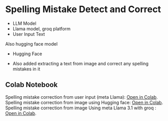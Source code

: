 # Spelling Mistake Detect and Correct

- LLM Model
- Llama model, groq platform
- User Input Text

Also hugging face model
- Hugging Face

- Also added extracting a text from image and correct any spelling mistakes in it


## Colab Notebook

Spelling mistake correction from user input (meta Llama): [Open in Colab](https://colab.research.google.com/drive/1XtjudQsuyiWrGDjF2RB7yz7AszhPV2lA?usp=sharing).
Spelling mistake correction from image using Hugging face: [Open in Colab](https://colab.research.google.com/drive/1HUAxrRXZqkTQFl36FvFcE5uXu9VCsqOW?usp=sharing).
Spelling mistake correction from image Using meta Llama 3.1 with groq : [Open in Colab](https://colab.research.google.com/drive/1xZDWJ9lD-94G6VQ2z45APyWGcj1ozS6l?usp=sharing).
